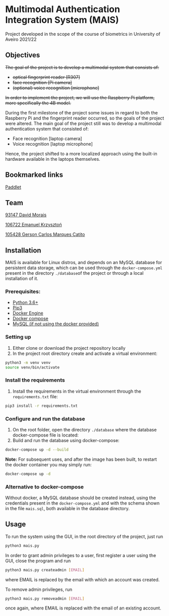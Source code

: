 # Multimodal Authentication Integration System (MAIS)

Project developed in the scope of the course of biometrics in University of Aveiro 2021/22

## Objectives
<strike> The goal of the project is to develop a multimodal system that consists of:
- optical fingerprint reader [R307]
- face recognition [Pi camera]
- (optional) voice recognition [microphone]</strike>

~~In order to implement the project, we will use the Raspberry Pi platform, more specifically the 4B model.~~

During the first milestone of the project some issues in regard to both the Raspberry Pi and the fingerprint reader occurred, so the goals of the project were altered. The main goal of the project still was to develop a multimodal authentication system that consisted of:
- Face recognition [laptop camera]
- Voice recognition [laptop microphone]

Hence, the project shifted to a more localized approach using the built-in hardware available in the laptops themselves. 

## Bookmarked links
[Paddlet](https://padlet.com/emanuelkrzyszton/ladovfvxb9os68yo)

## Team
[93147	David Morais](https://github.com/davidgmorais)	

[106722	Emanuel Krzysztoń](https://github.com/emanuelkrzyszton)

[105428	Gerson Carlos Marques Catito](https://github.com/GersonCatito)

## Installation
MAIS is available for Linux distros, and depends on an MySQL database for persistent data storage, which can be used through the `docker-compose.yml` present in the directory `./database`of the project or through a local installation of it.

### Prerequisites:
- [Python 3.6+](https://www.python.org/downloads/)
- [Pip3](https://pip.pypa.io/en/stable/installation/)
- [Docker Engine](https://docs.docker.com/engine/install/)
- [Docker compose](https://docs.docker.com/compose/install/)
- [MySQL (if not using the docker provided)](https://www.mysql.com/downloads/)

### Setting up
1. Either clone or download the project repository locally
2. In the project root directory create and activate a virtual environment:
```bash
python3 -m venv venv
source venv/bin/activate
```

### Install the requirements
1. Install the requirements in the virtual environment through the `requirements.txt` file:
```bash
pip3 install -r requirements.txt
```

### Configure and run the database
1. On the root folder, open the directory `./database` where the database docker-compose file is located:
2. Build and run the database using docker-compose:
```bash
docker-compose up -d --build
```
**Note:** For subsequent uses, and after the image has been built, to restart the docker container you may simply run:
```bash
docker-compose up -d
```

### Alternative to docker-compose
Without docker, a MySQL database should be created instead, using the credentials present in the `docker-compose.yml` and with the schema shown in the file `mais.sql`, both available in the database directory.


## Usage
To run the system using the GUI, in the root directory of the project, just run
```bash
python3 mais.py
```

In order to grant admin privileges to a user, first register a user using the GUI, close the program and run
```bash
python3 mais.py createadmin [EMAIL]
```
where EMAIL is replaced by the email with which an account was created.

To remove admin privileges, run
```bash
python3 mais.py removeadmin [EMAIL]
```
once again, where EMAIL is replaced with the email of an existing account.